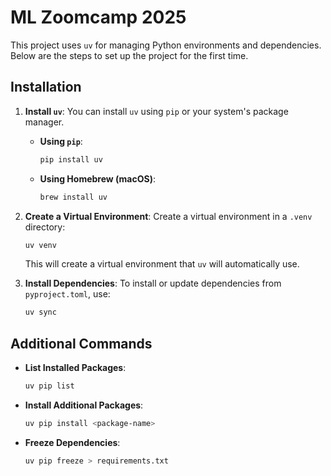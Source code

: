 # ML Zoomcamp 2025

This project uses `uv` for managing Python environments and dependencies. Below are the steps to set up the project for the first time.

## Installation

1.  **Install `uv`**:
    You can install `uv` using `pip` or your system's package manager.

    *   **Using `pip`**:
        ```zsh
        pip install uv
        ```

    *   **Using Homebrew (macOS)**:
        ```zsh
        brew install uv
        ```

2.  **Create a Virtual Environment**:
    Create a virtual environment in a `.venv` directory:
    ```zsh
    uv venv
    ```
    This will create a virtual environment that `uv` will automatically use.

3.  **Install Dependencies**:
    To install or update dependencies from `pyproject.toml`, use:
    ```zsh
    uv sync
    ```

## Additional Commands

-   **List Installed Packages**:
    ```zsh
    uv pip list
    ```

-   **Install Additional Packages**:
    ```zsh
    uv pip install <package-name>
    ```

-   **Freeze Dependencies**:
    ```zsh
    uv pip freeze > requirements.txt
    ```